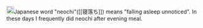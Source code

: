 
<img src='https://scrapbox.io/api/pages/nishio/en/icon' alt='en.icon' height="19.5"/>Japanese word "neochi"([[寝落ち]]) means "falling asleep unnoticed". In these days I frequently did neochi after evening meal.
